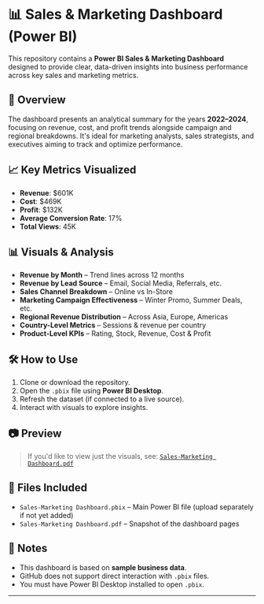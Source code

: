 # 📊 Sales & Marketing Dashboard (Power BI)

This repository contains a **Power BI Sales & Marketing Dashboard** designed to provide clear, data-driven insights into business performance across key sales and marketing metrics.

## 🧾 Overview

The dashboard presents an analytical summary for the years **2022–2024**, focusing on revenue, cost, and profit trends alongside campaign and regional breakdowns. It's ideal for marketing analysts, sales strategists, and executives aiming to track and optimize performance.

## 📈 Key Metrics Visualized

- **Revenue**: $601K
- **Cost**: $469K
- **Profit**: $132K
- **Average Conversion Rate**: 17%
- **Total Views**: 45K

## 📊 Visuals & Analysis

- **Revenue by Month** – Trend lines across 12 months
- **Revenue by Lead Source** – Email, Social Media, Referrals, etc.
- **Sales Channel Breakdown** – Online vs In-Store
- **Marketing Campaign Effectiveness** – Winter Promo, Summer Deals, etc.
- **Regional Revenue Distribution** – Across Asia, Europe, Americas
- **Country-Level Metrics** – Sessions & revenue per country
- **Product-Level KPIs** – Rating, Stock, Revenue, Cost & Profit

## 🛠 How to Use

1. Clone or download the repository.
2. Open the `.pbix` file using **Power BI Desktop**.
3. Refresh the dataset (if connected to a live source).
4. Interact with visuals to explore insights.

## 📷 Preview



> If you'd like to view just the visuals, see: [`Sales-Marketing Dashboard.pdf`](Sales-Marketing%20Dashboard.pdf)

## 📂 Files Included

- `Sales-Marketing Dashboard.pbix` – Main Power BI file (upload separately if not yet added)
- `Sales-Marketing Dashboard.pdf` – Snapshot of the dashboard pages


## 📌 Notes

- This dashboard is based on **sample business data**.
- GitHub does not support direct interaction with `.pbix` files.
- You must have Power BI Desktop installed to open `.pbix`.

---


